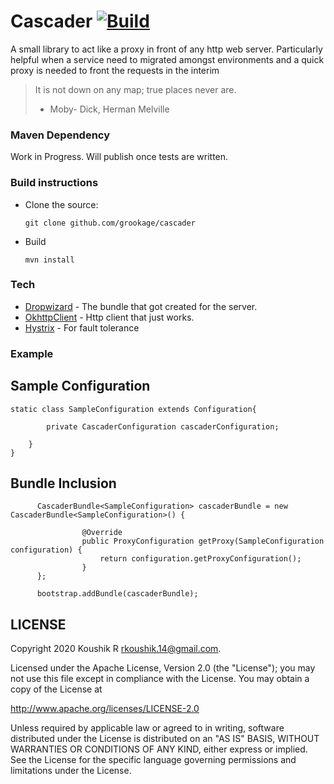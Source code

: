 # Cascader [![Build](https://github.com/grookage/cascader/actions/workflows/build.yml/badge.svg)](https://github.com/grookage/cascader/actions/workflows/build.yml)

A small library to act like a proxy in front of any http web server. Particularly helpful when a service need to migrated amongst environments and a quick proxy is needed to front the requests in the interim

> It is not down on any map; true places never are.
> - Moby- Dick, Herman Melville

### Maven Dependency

Work in Progress. Will publish once tests are written. 

### Build instructions
  - Clone the source:

        git clone github.com/grookage/cascader

  - Build

        mvn install

### Tech

* [Dropwizard](https://github.com/dropwizard/dropwizard) - The bundle that got created for the server. 
* [OkhttpClient](https://square.github.io/okhttp/4.x/okhttp/okhttp3/-ok-http-client/) - Http client that just works.
* [Hystrix](https://github.com/Netflix/Hystrix) - For fault tolerance

### Example

## Sample Configuration

```
static class SampleConfiguration extends Configuration{

        private CascaderConfiguration cascaderConfiguration;

    }
}

```

## Bundle Inclusion

```
      CascaderBundle<SampleConfiguration> cascaderBundle = new CascaderBundle<SampleConfiguration>() {

                @Override
                public ProxyConfiguration getProxy(SampleConfiguration configuration) {
                    return configuration.getProxyConfiguration();
                }
      };

      bootstrap.addBundle(cascaderBundle);
```

LICENSE
-------

Copyright 2020 Koushik R <rkoushik.14@gmail.com>.

Licensed under the Apache License, Version 2.0 (the "License");
you may not use this file except in compliance with the License.
You may obtain a copy of the License at

http://www.apache.org/licenses/LICENSE-2.0

Unless required by applicable law or agreed to in writing, software
distributed under the License is distributed on an "AS IS" BASIS,
WITHOUT WARRANTIES OR CONDITIONS OF ANY KIND, either express or implied.
See the License for the specific language governing permissions and
limitations under the License.


  

